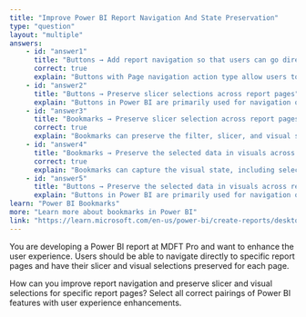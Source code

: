 ```yaml
---
title: "Improve Power BI Report Navigation And State Preservation"
type: "question"
layout: "multiple"
answers:
    - id: "answer1"
      title: "Buttons → Add report navigation so that users can go directly to a specific report page"
      correct: true
      explain: "Buttons with Page navigation action type allow users to go directly to a specific report page."
    - id: "answer2"
      title: "Buttons → Preserve slicer selections across report pages"
      explain: "Buttons in Power BI are primarily used for navigation or triggering actions, but they do not preserve slicer selections across report pages."
    - id: "answer3"
      title: "Bookmarks → Preserve slicer selection across report pages"
      correct: true
      explain: "Bookmarks can preserve the filter, slicer, and visual state selections of each report page."
    - id: "answer4"
      title: "Bookmarks → Preserve the selected data in visuals across report pages"
      correct: true
      explain: "Bookmarks can capture the visual state, including selections, for each report page."
    - id: "answer5"
      title: "Buttons → Preserve the selected data in visuals across report pages"
      explain: "Buttons in Power BI are primarily used for navigation or triggering actions, but they do not preserve selected data in visuals."
learn: "Power BI Bookmarks"
more: "Learn more about bookmarks in Power BI"
link: "https://learn.microsoft.com/en-us/power-bi/create-reports/desktop-bookmarks"
---
```

You are developing a Power BI report at MDFT Pro and want to enhance the user experience. Users should be able to navigate directly to specific report pages and have their slicer and visual selections preserved for each page.

How can you improve report navigation and preserve slicer and visual selections for specific report pages? Select all correct pairings of Power BI features with user experience enhancements.
